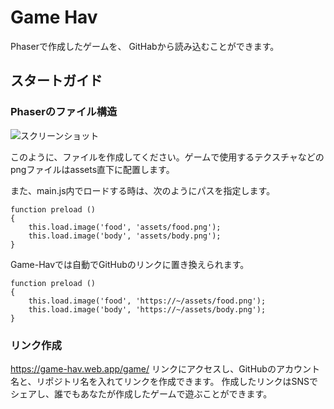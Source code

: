 # Game Hav

Phaserで作成したゲームを、 GitHabから読み込むことができます。

## スタートガイド

### Phaserのファイル構造

![スクリーンショット](assets/sc01)

このように、ファイルを作成してください。ゲームで使用するテクスチャなどのpngファイルはassets直下に配置します。

また、main.js内でロードする時は、次のようにパスを指定します。
```
function preload ()
{
    this.load.image('food', 'assets/food.png');
    this.load.image('body', 'assets/body.png');
}
```
Game-Havでは自動でGitHubのリンクに置き換えられます。
```
function preload ()
{
    this.load.image('food', 'https://~/assets/food.png');
    this.load.image('body', 'https://~/assets/body.png');
}
```

### リンク作成
https://game-hav.web.app/game/
リンクにアクセスし、GitHubのアカウント名と、リポジトリ名を入れてリンクを作成できます。
作成したリンクはSNSでシェアし、誰でもあなたが作成したゲームで遊ぶことができます。
